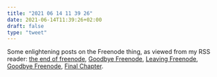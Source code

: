 ```yaml
---
title: "2021 06 14 11 39 26"
date: 2021-06-14T11:39:26+02:00
draft: false
type: "tweet"
---
```

Some enlightening posts on the Freenode thing, as viewed from my RSS reader: [the end of freenode](https://ariadne.space/2021/06/14/the-end-of-freenode/), [Goodbye Freenode](https://andreyorst.gitlab.io/posts/2021-05-26-goodbye-freenode/), [Leaving Freenode](https://anarc.at/blog/2021-05-24-leaving-freenode/), [Goodbye Freenode](https://nedbatchelder.com/blog/202106/goodbye_freenode.html), [Final Chapter](https://christine.website/blog/final-chapter-2021-05-20).
